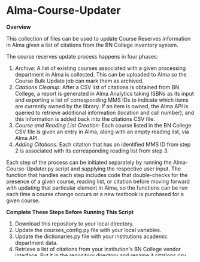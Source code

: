 # Alma-Course-Updater

**Overview**

This collection of files can be used to update Course Reserves information in Alma given a list of citations from the BN College inventory system.

The course reserves update process happens in four phases:

1) _Archive:_ A list of existing courses associated with a given processing department in Alma is collected. This can be uploaded to Alma so the Course Bulk Update job can mark them as archived.
2) _Citations Cleanup:_ After a CSV list of citations is obtained from BN College, a report is generated in Alma Analytics taking ISBNs as its input and exporting a list of corresponding MMS IDs to indicate which items are currently owned by the library. If an item is owned, the Alma API is queried to retrieve additional information (location and call number), and this information is added back into the citations CSV file.
3) _Course and Reading List Creation:_ Each course listed in the BN College CSV file is given an entry in Alma, along with an empty reading list, via Alma API.
4) _Adding Citations:_ Each citation that has an identified MMS ID from step 2 is associated with its corresponding reading list from step 3.

Each step of the process can be initiated separately by running the Alma-Course-Updater.py script and supplying the respective user input. The function that handles each step includes code that double-checks for the presence of a given course, reading list, or citation before moving forward with updating that particular element in Alma, so the functions can be run each time a course change occurs or a new textbook is purchased for a given course.

**Complete These Steps Before Running This Script**

1) Download this repository to your local directory.
2) Update the courses_config.py file with your local variables.
3) Update the dictionaries.py file with your institutions academic department data.
4) Retrieve a list of citations from your institution's BN College vendor interface. Put it in the repository directory and rename it citations.csv.
5) Build an Alma Analytics report with two datafields - ISBN and MMS ID - and create a filter so you can supply all the ISBNs from the citations list and receive a list of corresponding MMS IDs. Name the resulting CSV file mmsid.csv and save in the repository directory.
6) Run Alma-Course-Updater.py. If you want to archive all existing courses in Alma, start by typing _archive._ You'll get a list of course IDs for the processing department you provided in the course_config.py file. You can use the Alma Course Bulk Update job to change the visibility of these courses to "archived".
7) Run Alma-Course-Updater.py and type _cleanup_ to initiate the process of updating the citations.csv file with the MMS IDs of citations your library already owns. You can use this as a shelflist to retrieve items from other locations that need to be moved to the Reserves shelves, too.
8) Run Alma-Course-Updater.py and type _courses_ to create course and reading list objects in Alma using data from the citations.csv file.
9) Run Alma-Course-Updater.py and type _citations_ to add owned textbook citations to corresponding course reading lists. They will be visible to users in Primo after the start date that is provided in the current_term variable within the courses_config.py file.
10) Run steps 7 and 9 (in that order) each time a new textbook or set of textbooks is catalogued for reserves in Alma.

**The course update process is complete!**
